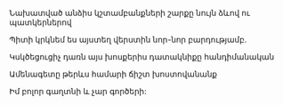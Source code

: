 Նախատված անձիս կշտամբանքների շարքը նույն ձևով ու պատկերներով

Պիտի կրկնեմ ես այստեղ վերստին նոր-նոր բարդությամբ.

Կսկծեցուցիչ դառն այս խոսքերիս դատակնիքը հանդիմանական

Ամենագետը թերևս համարի ճիշտ խոստովանանք

Իմ բոլոր գաղտնի և չար գործերի:
